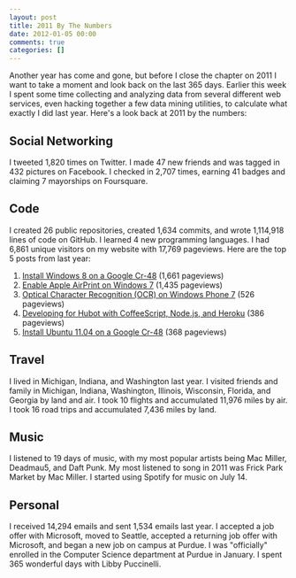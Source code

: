 ```yaml
---
layout: post
title: 2011 By The Numbers
date: 2012-01-05 00:00
comments: true
categories: []
---
```

<p>Another year has come and gone, but before I close the chapter on 2011 I want to take a moment and look back on the last 365 days. Earlier this week I spent some time collecting and analyzing data from several different web services, even hacking together a few data mining utilities, to calculate what exactly I did last year. Here's a look back at 2011 by the numbers:</p>

<h2>Social Networking</h2>

<p>I tweeted 1,820 times on Twitter. I made 47 new friends and was tagged in 432 pictures on Facebook. I checked in 2,707 times, earning 41 badges and claiming 7 mayorships on Foursquare.</p>

<h2>Code</h2>

<p>I created 26 public repositories, created 1,634 commits, and wrote 1,114,918 lines of code on GitHub. I learned 4 new programming languages. I had 6,861 unique visitors on my website with 17,769 pageviews. Here are the top 5 posts from last year:</p>

<ol>
<li><a href="http://mbmccormick.com/2011/09/install-windows-8-on-a-google-cr-48/">Install Windows 8 on a Google Cr-48</a> (1,661 pageviews)</li>
<li><a href="http://mbmccormick.com/2011/04/enable-apple-airprint-on-windows-7/">Enable Apple AirPrint on Windows 7</a> (1,435 pageviews)</li>
<li><a href="http://mbmccormick.com/2011/08/optical-character-recognition-ocr-on-windows-phone-7/">Optical Character Recognition (OCR) on Windows Phone 7</a> (526 pageviews)</li>
<li><a href="http://mbmccormick.com/2011/11/developing-for-hubot-with-coffeescript-nodejs-and-heroku/">Developing for Hubot with CoffeeScript, Node.js, and Heroku</a> (386 pageviews)</li>
<li><a href="http://mbmccormick.com/2011/08/install-ubuntu-11-04-on-a-google-cr-48/">Install Ubuntu 11.04 on a Google Cr-48</a> (368 pageviews)</li>
</ol>


<h2>Travel</h2>

<p>I lived in Michigan, Indiana, and Washington last year. I visited friends and family in Michigan, Indiana, Washington, Illinois, Wisconsin, Florida, and Georgia by land and air. I took 10 flights and accumulated 11,976 miles by air. I took 16 road trips and accumulated 7,436 miles by land.</p>

<h2>Music</h2>

<p>I listened to 19 days of music, with my most popular artists being Mac Miller, Deadmau5, and Daft Punk. My most listened to song in 2011 was Frick Park Market by Mac Miller. I started using Spotify for music on July 14.</p>

<h2>Personal</h2>

<p>I received 14,294 emails and sent 1,534 emails last year. I accepted a job offer with Microsoft, moved to Seattle, accepted a returning job offer with Microsoft, and began a new job on campus at Purdue. I was "officially" enrolled in the Computer Science department at Purdue in January. I spent 365 wonderful days with Libby Puccinelli.</p>
